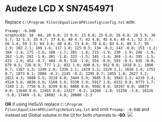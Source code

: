 # Audeze LCD X SN7454971
Replace `C:\Program Files\EqualizerAPO\config\config.txt` with:
```
Preamp: -6.0dB
GraphicEQ: 10 -84; 20 6.0; 22 6.0; 23 6.0; 25 6.0; 26 6.0; 28 5.9; 30 5.7; 32 5.3; 35 4.7; 37 4.6; 40 4.7; 42 4.8; 45 4.6; 49 4.1; 52 3.7; 56 3.4; 59 3.3; 64 3.6; 68 4.0; 73 4.4; 78 4.6; 83 4.4; 89 3.7; 95 2.9; 102 2.1; 109 1.6; 117 1.0; 125 0.3; 134 -0.3; 143 -0.8; 153 -1.2; 164 -1.4; 175 -1.6; 188 -1.7; 201 -1.8; 215 -1.9; 230 -1.9; 246 -1.9; 263 -1.9; 282 -1.8; 301 -1.8; 323 -1.5; 345 -1.4; 369 -1.4; 395 -1.5; 423 -1.0; 452 -0.7; 484 -0.9; 518 -1.0; 554 -0.9; 593 -0.5; 635 -0.0; 679 0.5; 726 0.9; 777 1.2; 832 1.0; 890 0.5; 952 0.0; 1019 0.1; 1090 0.7; 1167 1.3; 1248 2.0; 1336 2.1; 1429 2.2; 1529 2.1; 1636 1.4; 1751 0.7; 1873 0.1; 2004 -0.2; 2145 -0.2; 2295 0.7; 2455 1.9; 2627 3.2; 2811 4.3; 3008 5.5; 3219 6.0; 3444 5.9; 3685 3.8; 3943 1.3; 4219 3.4; 4514 5.6; 4830 6.0; 5168 5.6; 5530 3.9; 5917 1.8; 6331 0.8; 6775 1.7; 7249 1.3; 7756 0.3; 8299 0.0; 8880 0.0; 9502 0.0; 10167 0.0; 10879 0.0; 11640 0.0; 12455 0.0; 13327 -0.2; 14260 -1.8; 15258 -3.6; 16326 -5.0; 17469 -5.6; 18692 -4.8; 20000 -2.3
```
**OR** if using HeSuVi replace `C:\Program Files\EqualizerAPO\config\HeSuVi\eq.txt` and omit `Preamp: -6.0dB` and instead set Global volume in the UI for both channels to **-60**.
![](https://raw.githubusercontent.com/jaakkopasanen/AutoEq/master/results/Sonoma%20Model%20One/innerfidelity/onear/Audeze%20LCD%20X%20SN7454971/Audeze%20LCD%20X%20SN7454971.png)